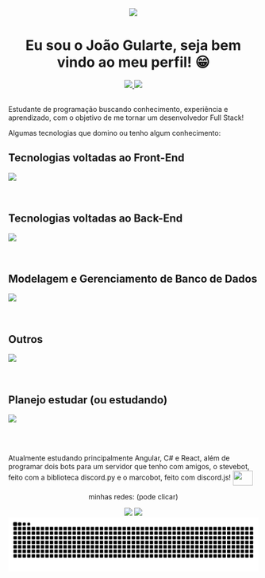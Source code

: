 <div align="center">
  <img src="https://64.media.tumblr.com/a3db7a72abff23d4e23146d8d7c8f33d/tumblr_pabqogyXEH1txj8weo4_540.gifv" height="165em"/>
</div>

<h1 align="center"> Eu sou o João Gularte, seja bem vindo ao meu perfil! 😁 </h1>

<div align="center">
  <a href="https://github.com/ondejoaogularte">
  <img height="190em" src="https://github-readme-stats.vercel.app/api?username=ondejoaogularte&show_icons=true&theme=aura&include_all_commits=true&count_private=true"/>
  <img height="190em" src="https://github-readme-stats.vercel.app/api/top-langs/?username=ondejoaogularte&layout=compact&langs_count=20&theme=aura&hide=batchfile,powershell,python"/></a>
</div>

<br>

Estudante de programação buscando conhecimento, experiência e aprendizado, com o objetivo de me tornar um desenvolvedor Full Stack!

Algumas tecnologias que domino ou tenho algum conhecimento:

## Tecnologias voltadas ao Front-End

<p align="left">
  <a href="https://skillicons.dev">
    <img src="https://skillicons.dev/icons?i=html,css,bootstrap,tailwind,scss,javascript,typescript,react,angular,vue,vite,figma&theme=light" />
  </a>
</p>

<br>

## Tecnologias voltadas ao Back-End

<p align="left">
  <a href="https://skillicons.dev">
    <img src="https://skillicons.dev/icons?i=php,python,nodejs,express,cs,dotnet&theme=light" />
  </a>
</p>

<br>

## Modelagem e Gerenciamento de Banco de Dados

<p align="left">
  <a href="https://skillicons.dev">
    <img src="https://skillicons.dev/icons?i=mysql,postgres,supabase,prisma,aws&theme=light" />
  </a>
</p>

<br>

## Outros

<p align="left">
  <a href="https://skillicons.dev">
    <img src="https://skillicons.dev/icons?i=git,bash,cypress,postman,obsidian,notion&theme=light" />
  </a>
</p>

<br>

## Planejo estudar (ou estudando)

<p align="left">
  <a href="https://skillicons.dev">
    <img src="https://skillicons.dev/icons?i=django,laravel,nestjs,nextjs,nuxtjs,vuetify,materialui,vercel&theme=light" />
  </a>
</p>

<br>
  
##

Atualmente estudando principalmente Angular, C# e React, além de programar dois bots para um servidor que tenho com amigos, o stevebot, feito com a biblioteca discord.py e o marcobot, feito com discord.js!
<img align="center" height="30" width="40" src="https://skillicons.dev/icons?i=discordjs">

<div align="center"> 
  <p>minhas redes: (pode clicar)</p>
  <a href="https://www.instagram.com/joaogularte_/" target="_blank"><img src="https://skillicons.dev/icons?i=instagram" /></a>
  <a href="https://www.linkedin.com/in/joaogularte/" target="_blank"><img src="https://skillicons.dev/icons?i=linkedin" /></a>
</div>

<div align="center">
  <picture>
    <source media="(prefers-color-scheme: dark)" srcset="https://raw.githubusercontent.com/ondejoaogularte/ondejoaogularte/output/github-contribution-grid-snake-dark.svg">
    <source media="(prefers-color-scheme: light)" srcset="https://raw.githubusercontent.com/ondejoaogularte/ondejoaogularte/output/github-contribution-grid-snake.svg">
    <img alt="github contribution grid snake animation" src="https://raw.githubusercontent.com/ondejoaogularte/ondejoaogularte/output/github-contribution-grid-snake.svg">
  </picture>
</div>

